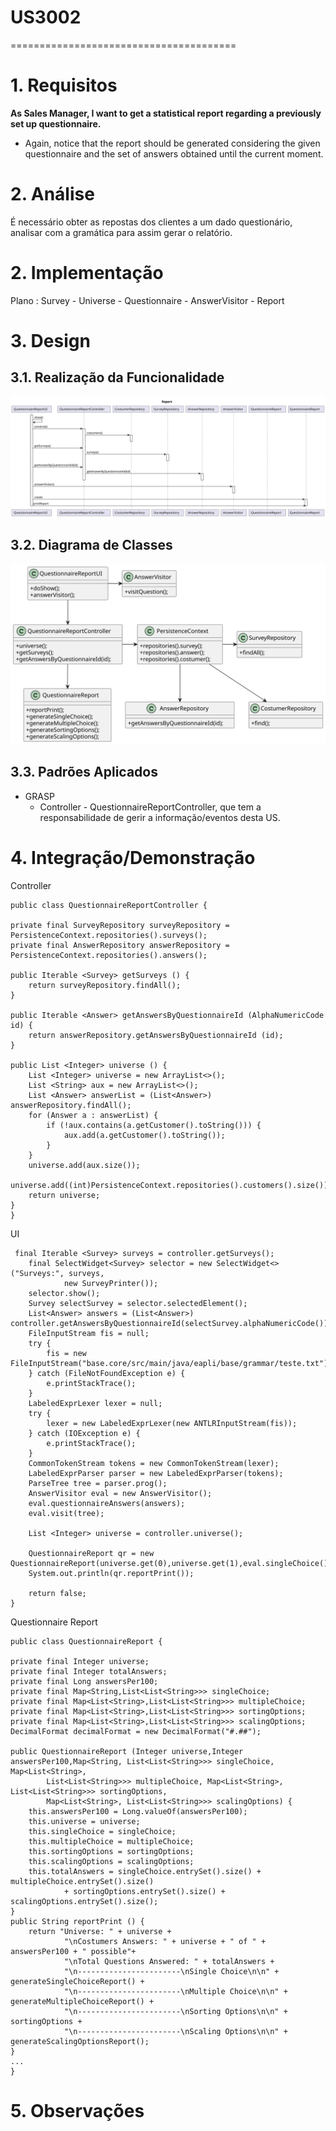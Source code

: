 # US3002
=======================================


# 1. Requisitos

**As Sales Manager, I want to get a statistical report regarding a previously set up questionnaire.**

* Again, notice that the report should be generated considering the given questionnaire and the set of answers obtained until the current moment.

# 2. Análise

É necessário obter as repostas dos clientes a um dado questionário, analisar com a gramática para assim gerar o relatório.

# 2. Implementação

Plano : Survey - Universe - Questionnaire - AnswerVisitor - Report

# 3. Design
## 3.1. Realização da Funcionalidade

![3002_SD](3002_SD.svg)

## 3.2. Diagrama de Classes

![3002_CD](3002_CD.svg)

## 3.3. Padrões Aplicados

- GRASP
  * Controller - QuestionnaireReportController, que tem a responsabilidade de gerir a informação/eventos desta US.
  
# 4. Integração/Demonstração

Controller

    public class QuestionnaireReportController {

    private final SurveyRepository surveyRepository = PersistenceContext.repositories().surveys();
    private final AnswerRepository answerRepository = PersistenceContext.repositories().answers();

    public Iterable <Survey> getSurveys () {
        return surveyRepository.findAll();
    }

    public Iterable <Answer> getAnswersByQuestionnaireId (AlphaNumericCode id) {
        return answerRepository.getAnswersByQuestionnaireId (id);
    }

    public List <Integer> universe () {
        List <Integer> universe = new ArrayList<>();
        List <String> aux = new ArrayList<>();
        List <Answer> answerList = (List<Answer>) answerRepository.findAll();
        for (Answer a : answerList) {
            if (!aux.contains(a.getCustomer().toString())) {
                aux.add(a.getCustomer().toString());
            }
        }
        universe.add(aux.size());
        universe.add((int)PersistenceContext.repositories().customers().size());
        return universe;
    }
    }

UI

     final Iterable <Survey> surveys = controller.getSurveys();
        final SelectWidget<Survey> selector = new SelectWidget<>("Surveys:", surveys,
                new SurveyPrinter());
        selector.show();
        Survey selectSurvey = selector.selectedElement();
        List<Answer> answers = (List<Answer>) controller.getAnswersByQuestionnaireId(selectSurvey.alphaNumericCode());
        FileInputStream fis = null;
        try {
            fis = new FileInputStream("base.core/src/main/java/eapli/base/grammar/teste.txt");
        } catch (FileNotFoundException e) {
            e.printStackTrace();
        }
        LabeledExprLexer lexer = null;
        try {
            lexer = new LabeledExprLexer(new ANTLRInputStream(fis));
        } catch (IOException e) {
            e.printStackTrace();
        }
        CommonTokenStream tokens = new CommonTokenStream(lexer);
        LabeledExprParser parser = new LabeledExprParser(tokens);
        ParseTree tree = parser.prog();
        AnswerVisitor eval = new AnswerVisitor();
        eval.questionnaireAnswers(answers);
        eval.visit(tree);

        List <Integer> universe = controller.universe();

        QuestionnaireReport qr = new QuestionnaireReport(universe.get(0),universe.get(1),eval.singleChoice(),eval.multipleChoice(),eval.sortingOptions(),eval.scalingOptions());
        System.out.println(qr.reportPrint());

        return false;
    }

Questionnaire Report

    public class QuestionnaireReport {

    private final Integer universe;
    private final Integer totalAnswers;
    private final Long answersPer100;
    private final Map<String,List<List<String>>> singleChoice;
    private final Map<List<String>,List<List<String>>> multipleChoice;
    private final Map<List<String>,List<List<String>>> sortingOptions;
    private final Map<List<String>,List<List<String>>> scalingOptions;
    DecimalFormat decimalFormat = new DecimalFormat("#.##");

    public QuestionnaireReport (Integer universe,Integer answersPer100,Map<String, List<List<String>>> singleChoice, Map<List<String>,
            List<List<String>>> multipleChoice, Map<List<String>, List<List<String>>> sortingOptions,
            Map<List<String>, List<List<String>>> scalingOptions) {
        this.answersPer100 = Long.valueOf(answersPer100);
        this.universe = universe;
        this.singleChoice = singleChoice;
        this.multipleChoice = multipleChoice;
        this.sortingOptions = sortingOptions;
        this.scalingOptions = scalingOptions;
        this.totalAnswers = singleChoice.entrySet().size() + multipleChoice.entrySet().size()
                + sortingOptions.entrySet().size() + scalingOptions.entrySet().size();
    }
    public String reportPrint () {
        return "Universe: " + universe +
                "\nCostumers Answers: " + universe + " of " + answersPer100 + " possible"+
                "\nTotal Questions Answered: " + totalAnswers +
                "\n-----------------------\nSingle Choice\n\n" + generateSingleChoiceReport() +
                "\n-----------------------\nMultiple Choice\n\n" + generateMultipleChoiceReport() +
                "\n-----------------------\nSorting Options\n\n" + sortingOptions +
                "\n-----------------------\nScaling Options\n\n" + generateScalingOptionsReport();
    }
    ...
    }
    
# 5. Observações




